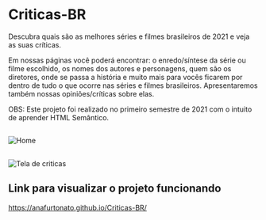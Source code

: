 # Criticas-BR
Descubra quais são as melhores séries e filmes brasileiros de 2021 e veja as suas críticas.

Em nossas páginas você poderá encontrar: o enredo/síntese da série ou filme escolhido, os nomes dos autores e personagens, quem são os diretores, onde se passa a história e muito mais para vocês ficarem por dentro de tudo o que ocorre nas séries e filmes brasileiros. Apresentaremos também nossas opiniões/críticas sobre elas.

OBS: Este projeto foi realizado no primeiro semestre de 2021 com o intuito de aprender HTML Semântico.

##
![Home](https://user-images.githubusercontent.com/79214802/189496835-60fcb115-d5be-4097-b3f5-b6d83e32bcdf.png)

##
![Tela de criticas](https://user-images.githubusercontent.com/79214802/189496843-60f5d2b1-d476-4825-8eed-c2171f5c9f58.png)


## Link para visualizar o projeto funcionando
https://anafurtonato.github.io/Criticas-BR/
